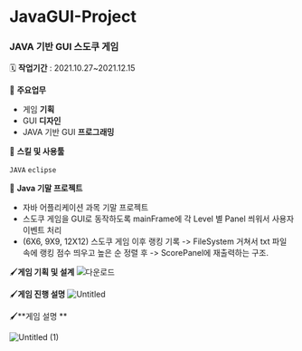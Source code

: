 # JavaGUI-Project

### JAVA 기반 GUI 스도쿠 게임

🗓️ **작업기간** : 2021.10.27~2021.12.15

📒 **주요업무** 

- 게임 **기획**
- GUI **디자인**
- JAVA 기반 GUI **프로그래밍**

🌱 **스킬 및 사용툴**

`JAVA`  `eclipse`

🌱 **Java 기말 프로젝트**
- 자바 어플리케이션 과목 기말 프로젝트
- 스도쿠 게임을 GUI로 동작하도록 mainFrame에 각 Level 별 Panel 씌워서 사용자 이벤트 처리
- (6X6, 9X9, 12X12) 스도쿠 게임 이후 랭킹 기록 -> FileSystem 거쳐서 txt 파일 속에 랭킹 점수 띄우고 높은 순 정렬 후 -> ScorePanel에 재출력하는 구조.

🖌️**게임 기획 및 설계**
![다운로드](https://user-images.githubusercontent.com/39732720/163096321-1a082358-7642-4199-afc1-3c9986c36357.png)


🖌️**게임 진행 설명**
![Untitled](https://user-images.githubusercontent.com/39732720/163096765-94a94e9b-dcb0-49e2-bce6-d60c7495b5f6.png)


🖌️**게임 설명 **

![Untitled (1)](https://user-images.githubusercontent.com/39732720/163096751-81601560-d8e6-4f2c-9718-be2001fc0d69.png)
